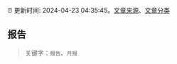 :alarm_clock: 更新时间: 2024-04-23 04:35:45。[文章来源](/README.md)、[文章分类](/TAGS.md)

## 报告


> 关键字：`报告`、`月报`



